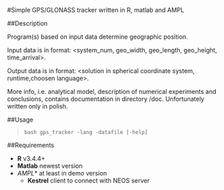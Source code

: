 #Simple GPS/GLONASS tracker written in R, matlab and AMPL

##Description 

Program(s) based on input data determine geographic position.

Input data is in format: <system_num, geo_width, geo_length, geo_height, time_arrival>.

Output data is in format: <solution in spherical coordinate system, runtime,choosen language>.

More info, i.e. analytical model, description of numerical experiments and conclusions, contains documentation in directory /doc. Unfortunately written only in polish.  

##Usage

> `bash gps_tracker -lang -datafile [-help]`

##Requirements

- **R** v3.4.4+
- **Matlab** newest version 
- *AMPL** at least in demo version
    - **Kestrel** client to connect with NEOS server
    



